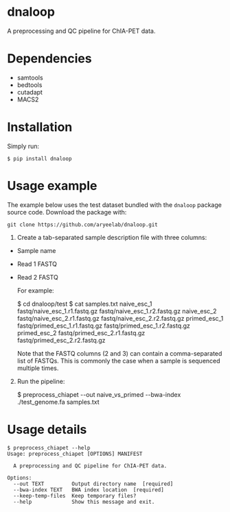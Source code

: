 # dnaloop

A preprocessing and QC pipeline for ChIA-PET data.

# Dependencies

- samtools
- bedtools
- cutadapt
- MACS2

# Installation

Simply run:

    $ pip install dnaloop

# Usage example

The example below uses the test dataset bundled with the `dnaloop` package source code. Download the package with:

`git clone https://github.com/aryeelab/dnaloop.git`


1. Create a tab-separated sample description file with three columns:
  
- Sample name
- Read 1 FASTQ 
- Read 2 FASTQ
  
  For example:
  
    $ cd dnaloop/test
    $ cat samples.txt 
    naive_esc_1     fastq/naive_esc_1.r1.fastq.gz   fastq/naive_esc_1.r2.fastq.gz
    naive_esc_2     fastq/naive_esc_2.r1.fastq.gz   fastq/naive_esc_2.r2.fastq.gz
    primed_esc_1    fastq/primed_esc_1.r1.fastq.gz  fastq/primed_esc_1.r2.fastq.gz
    primed_esc_2    fastq/primed_esc_2.r1.fastq.gz  fastq/primed_esc_2.r2.fastq.gz
  
  Note that the FASTQ columns (2 and 3) can contain a comma-separated list of FASTQs. This is commonly the case when a sample is sequenced multiple times.
  
2. Run the pipeline:
  
    $ preprocess_chiapet --out naive_vs_primed --bwa-index ./test_genome.fa samples.txt


# Usage details

    $ preprocess_chiapet --help
    Usage: preprocess_chiapet [OPTIONS] MANIFEST

      A preprocessing and QC pipeline for ChIA-PET data.

    Options:
      --out TEXT         Output directory name  [required]
      --bwa-index TEXT   BWA index location  [required]
      --keep-temp-files  Keep temporary files?
      --help             Show this message and exit.